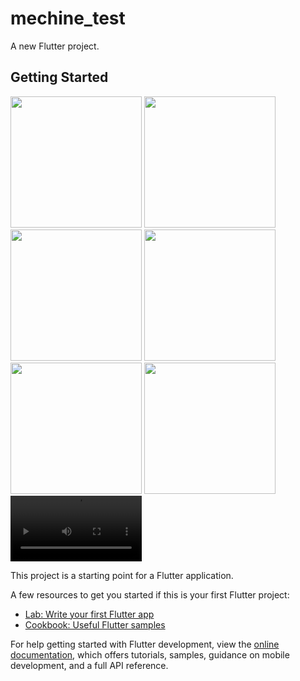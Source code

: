 # mechine_test

A new Flutter project.

## Getting Started






 <img width='210' src="https://user-images.githubusercontent.com/65447144/229310487-eeea80e5-a955-468d-a955-c2b29eb62155.jpg"
/> <img width='210' src="https://user-images.githubusercontent.com/65447144/229310504-be17a104-feb1-41d0-ae4d-ab5f9d4b15c9.jpg"/> <img width='210' src="https://user-images.githubusercontent.com/65447144/229310521-38d67f6c-7da4-46c0-85fe-f776bcae3426.jpg"/> <img width='210' src="https://user-images.githubusercontent.com/65447144/229310523-4ebbf879-3a51-4886-8231-0fe4206b769a.jpg"/> <img width='210' src="https://user-images.githubusercontent.com/65447144/229310530-81de071d-4bb8-47ac-9c72-b01c7dce3b79.jpg"/> <img width='210' src="https://user-images.githubusercontent.com/65447144/229310530-81de071d-4bb8-47ac-9c72-b01c7dce3b79.jpg"/><video controls width="210">
    <source src="https://user-images.githubusercontent.com/65447144/229310693-acef67ed-630d-4a9f-8018-a743a52a4d0d.mp4">
</video>







This project is a starting point for a Flutter application.

A few resources to get you started if this is your first Flutter project:

- [Lab: Write your first Flutter app](https://docs.flutter.dev/get-started/codelab)
- [Cookbook: Useful Flutter samples](https://docs.flutter.dev/cookbook)

For help getting started with Flutter development, view the
[online documentation](https://docs.flutter.dev/), which offers tutorials,
samples, guidance on mobile development, and a full API reference.
